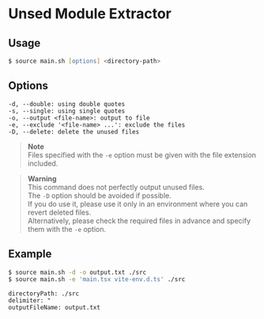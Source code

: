 # Unsed Module Extractor

## Usage

```zsh
$ source main.sh [options] <directory-path>
```

## Options

```
-d, --double: using double quotes
-s, --single: using single quotes
-o, --output <file-name>: output to file
-e, --exclude '<file-name> ...': exclude the files
-D, --delete: delete the unused files
```

> **Note**  
> Files specified with the `-e` option must be given with the file extension included.

> **Warning**  
> This command does not perfectly output unused files.  
> The `-D` option should be avoided if possible.  
> If you do use it, please use it only in an environment where you can revert deleted files.  
> Alternatively, please check the required files in advance and specify them with the `-e` option.

## Example

```zsh
$ source main.sh -d -o output.txt ./src
$ source main.sh -e 'main.tsx vite-env.d.ts' ./src
```

```
directoryPath: ./src
delimiter: "
outputFileName: output.txt
```
